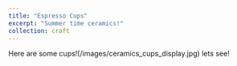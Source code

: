 ```yaml
---
title: "Espresso Cups"
excerpt: "Summer time ceramics!"
collection: craft
---
```


Here are some cups!(/images/ceramics_cups_display.jpg)
lets see!